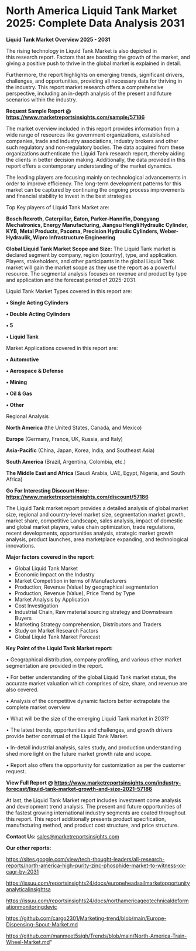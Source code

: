 # North America Liquid Tank Market 2025: Complete Data Analysis 2031

<Strong> Liquid Tank Market Overview 2025 - 2031</strong>

The rising technology in Liquid Tank Market is also depicted in this research report. Factors that are boosting the growth of the market, and giving a positive push to thrive in the global market is explained in detail.

Furthermore, the report highlights on emerging trends, significant drivers, challenges, and opportunities, providing all necessary data for thriving in the industry. This report market research offers a comprehensive perspective, including an in-depth analysis of the present and future scenarios within the industry.

<strong>Request Sample Report @ <a href=https://www.marketreportsinsights.com/sample/57186>https://www.marketreportsinsights.com/sample/57186</a></strong>

The market overview included in this report provides information from a wide range of resources like government organizations, established companies, trade and industry associations, industry brokers and other such regulatory and non-regulatory bodies. The data acquired from these organizations authenticate the Liquid Tank research report, thereby aiding the clients in better decision making. Additionally, the data provided in this report offers a contemporary understanding of the market dynamics.

The leading players are focusing mainly on technological advancements in order to improve efficiency. The long-term development patterns for this market can be captured by continuing the ongoing process improvements and financial stability to invest in the best strategies.

Top Key players of Liquid Tank Market are:

<strong>Bosch Rexroth, Caterpillar, Eaton, Parker-Hannifin, Dongyang Mechatronics, Energy Manufacturing, Jiangsu Hengli Hydraulic Cylinder, KYB, Metal Products, Pacoma, Precision Hydraulic Cylinders, Weber-Hydraulik, Wipro Infrastructure Engineering</strong>

<strong><b>Global Liquid Tank Market Scope and Size:</b></strong>
The Liquid Tank market is declared segment by company, region (country), type, and application. Players, stakeholders, and other participants in the global Liquid Tank market will gain the market scope as they use the report as a powerful resource. The segmental analysis focuses on revenue and product by type and application and the forecast period of 2025-2031.

Liquid Tank Market Types covered in this report are:

<strong>• Single Acting Cylinders

• Double Acting Cylinders

• 5

• Liquid Tank</strong>

Market Applications covered in this report are:

<strong>• Automotive

• Aerospace & Defense

• Mining

• Oil & Gas

• Other</strong> 

Regional Analysis

<strong>North America</strong> (the United States, Canada, and Mexico)

<strong>Europe</strong> (Germany, France, UK, Russia, and Italy)

<strong>Asia-Pacific</strong> (China, Japan, Korea, India, and Southeast Asia)

<strong>South America</strong> (Brazil, Argentina, Colombia, etc.)

<strong>The Middle East and Africa</strong> (Saudi Arabia, UAE, Egypt, Nigeria, and South Africa)

<strong>Go For Interesting Discount Here: <a href=https://www.marketreportsinsights.com/discount/57186>https://www.marketreportsinsights.com/discount/57186</a></strong>

The Liquid Tank market report provides a detailed analysis of global market size, regional and country-level market size, segmentation market growth, market share, competitive Landscape, sales analysis, impact of domestic and global market players, value chain optimization, trade regulations, recent developments, opportunities analysis, strategic market growth analysis, product launches, area marketplace expanding, and technological innovations.

<strong><b>Major factors covered in the report:</b></strong>
<ul>
  <li>Global Liquid Tank Market </li>
  <li>Economic Impact on the Industry</li>
  <li>Market Competition in terms of Manufacturers</li>
  <li>Production, Revenue (Value) by geographical segmentation</li>
  <li>Production, Revenue (Value), Price Trend by Type</li>
  <li>Market Analysis by Application</li>
  <li>Cost Investigation</li>
  <li>Industrial Chain, Raw material sourcing strategy and Downstream Buyers</li>
  <li>Marketing Strategy comprehension, Distributors and Traders</li>
  <li>Study on Market Research Factors</li>
  <li>Global Liquid Tank Market Forecast</li>
</ul>

<strong><b>Key Point of the Liquid Tank Market report:</b></strong>

• Geographical distribution, company profiling, and various other market segmentation are provided in the report.

• For better understanding of the global Liquid Tank market status, the accurate market valuation which comprises of size, share, and revenue are also covered.

• Analysis of the competitive dynamic factors better extrapolate the complete market overview

• What will be the size of the emerging Liquid Tank market in 2031?

• The latest trends, opportunities and challenges, and growth drivers provide better construal of the Liquid Tank Market.

• In-detail industrial analysis, sales study, and production understanding shed more light on the future market growth rate and scope.

• Report also offers the opportunity for customization as per the customer request.

<strong><b>View Full Report @ <a href=https://www.marketreportsinsights.com/industry-forecast/liquid-tank-market-growth-and-size-2021-57186>https://www.marketreportsinsights.com/industry-forecast/liquid-tank-market-growth-and-size-2021-57186</a></b></strong>


At last, the Liquid Tank Market report includes investment come analysis and development trend analysis. The present and future opportunities of the fastest growing international industry segments are coated throughout this report. This report additionally presents product specification, manufacturing method, and product cost structure, and price structure.

<strong>Contact Us:</strong>
sales@marketreportsinsights.com

<strong>Our other reports:</strong>

<a href=https://sites.google.com/view/tech-thought-leaders/all-research-reports/north-america-high-purity-zinc-phosphide-market-to-witness-xx-cagr-by-2031>https://sites.google.com/view/tech-thought-leaders/all-research-reports/north-america-high-purity-zinc-phosphide-market-to-witness-xx-cagr-by-2031</a>

<a href=https://issuu.com/reportsinsights24/docs/europeheadsailmarketopportunityanalyticalinsightsa>https://issuu.com/reportsinsights24/docs/europeheadsailmarketopportunityanalyticalinsightsa</a>

<a href=https://issuu.com/reportsinsights24/docs/northamericageotechnicaldeformationmonitoringdevic>https://issuu.com/reportsinsights24/docs/northamericageotechnicaldeformationmonitoringdevic</a>

<a href=https://github.com/cargo2301/Marketing-trend/blob/main/Europe-Dispensing-Spout-Market.md>https://github.com/cargo2301/Marketing-trend/blob/main/Europe-Dispensing-Spout-Market.md</a>

<a href=https://github.com/manmeet5sigh/Trends/blob/main/North-America-Train-Wheel-Market.md>https://github.com/manmeet5sigh/Trends/blob/main/North-America-Train-Wheel-Market.md</a>"
